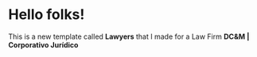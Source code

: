 # Hello folks! 

This is a new template called **Lawyers** that I made for a Law Firm **DC&M | Corporativo Jurídico**